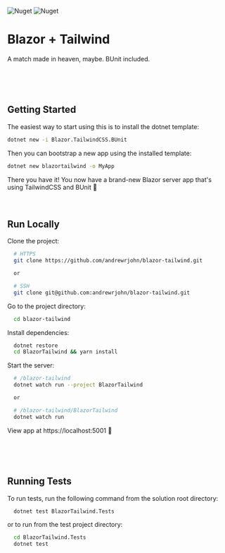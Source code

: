 ![Nuget](https://img.shields.io/nuget/v/Blazor.TailwindCSS.BUnit?style=flat-square) ![Nuget](https://img.shields.io/nuget/dt/Blazor.TailwindCSS.BUnit?style=flat-square)

# Blazor + Tailwind

A match made in heaven, maybe. BUnit included.

<br>
<br>
<br>

## Getting Started

The easiest way to start using this is to install the dotnet template:

```bash
dotnet new -i Blazor.TailwindCSS.BUnit
```

Then you can bootstrap a new app using the installed template:

```bash
dotnet new blazortailwind -o MyApp
```

There you have it! You now have a brand-new Blazor server app that's using TailwindCSS and BUnit 🎉
<br>
<br>
<br>

## Run Locally

Clone the project:

```bash
  # HTTPS
  git clone https://github.com/andrewrjohn/blazor-tailwind.git

  or

  # SSH
  git clone git@github.com:andrewrjohn/blazor-tailwind.git
```

Go to the project directory:

```bash
  cd blazor-tailwind
```

Install dependencies:

```bash
  dotnet restore
  cd BlazorTailwind && yarn install
```

Start the server:

```bash
  # /blazor-tailwind
  dotnet watch run --project BlazorTailwind

  or

  # /blazor-tailwind/BlazorTailwind
  dotnet watch run
```

View app at https://localhost:5001 🎉

<br>
<br>
<br>

## Running Tests

To run tests, run the following command from the solution root directory:

```bash
  dotnet test BlazorTailwind.Tests
```

or to run from the test project directory:

```bash
  cd BlazorTailwind.Tests
  dotnet test
```
